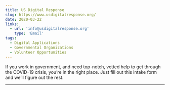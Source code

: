 ```yaml
---
title: US Digital Response
slug: https://www.usdigitalresponse.org/
date: 2020-03-22
links:
  - url: 'info@usdigitalresponse.org'
    type: 'Email'
tags:
  - Digital Applications
  - Governmental Organizations
  - Volunteer Opportunities
---
```


If you work in government, and need top-notch, vetted help to get through the COVID-19 crisis, you’re in the right place. Just fill out this intake form and we’ll figure out the rest.

---
